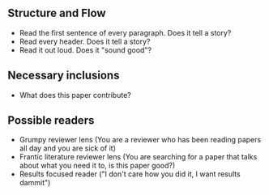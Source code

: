 Structure and Flow
--------------------

 - Read the first sentence of every paragraph. Does it tell a story?
 - Read every header. Does it tell a story?
 - Read it out loud. Does it "sound good"?

Necessary inclusions
--------------------

 - What does this paper contribute?

Possible readers
------------------

 - Grumpy reviewer lens (You are a reviewer who has been reading papers all day and you are sick of it)
 - Frantic literature reviewer lens (You are searching for a paper that talks about what you need it to, is this paper good?)
 - Results focused reader ("I don't care how you did it, I want results dammit")

